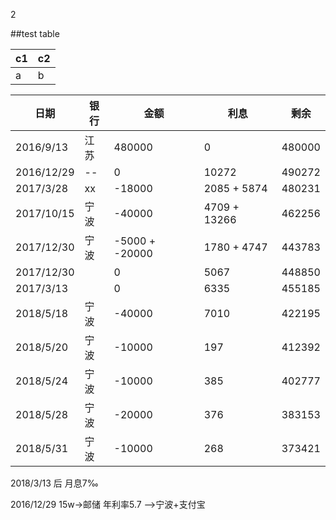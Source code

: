 2


##test table

c1 | c2
-|-
a  | b

日期 | 银行 | 金额 | 利息 | 剩余
-|-|-|-|-
2016/9/13 | 江苏 | 480000 | 0 | 480000
2016/12/29|--| 0 | 10272 | 490272
2017/3/28 | xx  | -18000 | 2085 + 5874 | 480231
2017/10/15 | 宁波 | -40000 | 4709 + 13266 | 462256
2017/12/30 | 宁波 | -5000 + -20000 | 1780 + 4747 | 443783
2017/12/30 |   | 0 | 5067 | 448850
2017/3/13 |   | 0 | 6335 | 455185
2018/5/18 | 宁波 | -40000 | 7010 | 422195
2018/5/20 | 宁波 | -10000 | 197 | 412392
2018/5/24 | 宁波 | -10000 | 385 | 402777
2018/5/28 | 宁波 | -20000 | 376 | 383153
2018/5/31 | 宁波 | -10000 | 268 | 373421



2018/3/13 后 月息7‰

2016/12/29 15w->邮储 年利率5.7 -->宁波+支付宝

